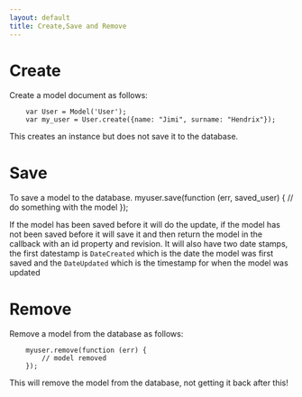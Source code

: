 ```yaml
---
layout: default
title: Create,Save and Remove
---
```

Create
======

Create a model document as follows:

		var User = Model('User');
		var my_user = User.create({name: "Jimi", surname: "Hendrix"});
	
This creates an instance but does not save it to the database. 

Save
====

To save a model to the database.
		myuser.save(function (err, saved_user) {
			// do something with the model
		});
		
If the model has been saved before it will do the update, if the model has not been saved before it will save it and then return the model in the callback
with an id property and revision. It will also have two date stamps, the first datestamp is `DateCreated` which is the date the model was first saved and 
the `DateUpdated` which is the timestamp for when the model was updated


Remove
======

Remove a model from the database as follows:

		myuser.remove(function (err) {
			// model removed
		});
		
This will remove the model from the database, not getting it back after this!



